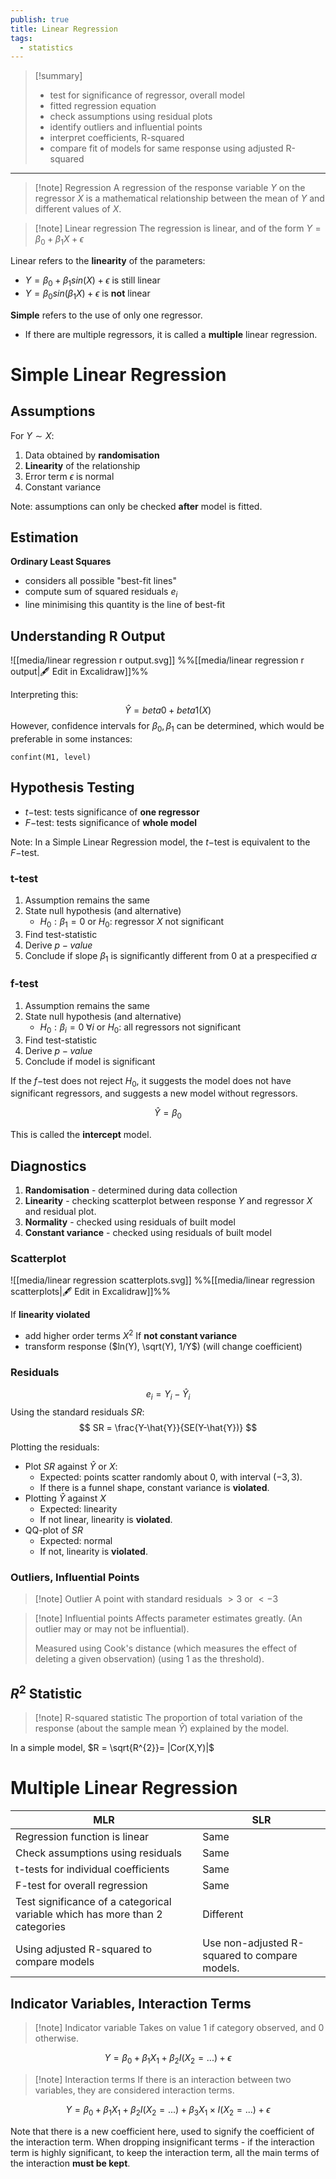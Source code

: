 ```yaml
---
publish: true
title: Linear Regression
tags:
  - statistics
---
```


> [!summary]
> - test for significance of regressor, overall model
> - fitted regression equation
> - check assumptions using residual plots
> - identify outliers and influential points
> - interpret coefficients, R-squared
> - compare fit of models for same response using adjusted R-squared
> 

---

> [!note] Regression
> A regression of the response variable $Y$ on the regressor $X$ is a mathematical relationship between the mean of $Y$ and different values of $X$.

>[!note] Linear regression
>The regression is linear, and of the form $Y = \beta_{0} + \beta_{1}X + \epsilon$

Linear refers to the **linearity** of the parameters:
- $Y = \beta_{0}+ \beta_{1}sin(X) + \epsilon$ is still linear
- $Y = \beta_{0}sin(\beta_{1}X) + \epsilon$ is **not** linear

**Simple** refers to the use of only one regressor.
- If there are multiple regressors, it is called a **multiple** linear regression.

# Simple Linear Regression

## Assumptions

For $Y \sim X$:
1. Data obtained by **randomisation**
2. **Linearity** of the relationship
3. Error term $\epsilon$ is normal
4. Constant variance

Note: assumptions can only be checked **after** model is fitted.

## Estimation

**Ordinary Least Squares**
- considers all possible "best-fit lines"
- compute sum of squared residuals $e_i$
- line minimising this quantity is the line of best-fit

## Understanding R Output

![[media/linear regression r output.svg]]
%%[[media/linear regression r output|🖋 Edit in Excalidraw]]%%

Interpreting this:
$$
\hat{Y} =  beta0 + beta1(X)
$$
However, confidence intervals for $\beta_{0},  \beta_{1}$ can be determined, which would be preferable in some instances:
```
confint(M1, level)
```

## Hypothesis Testing

- $t-$test: tests significance of **one regressor**
- $F-$test: tests significance of **whole model**

Note: In a Simple Linear Regression model, the $t-$test is equivalent to the $F-$test.

### t-test

1. Assumption remains the same
2. State null hypothesis (and alternative)
	- $H_{0}:\beta_1=0$ or $H_0:$ regressor $X$ not significant
3. Find test-statistic
4. Derive $p-value$
5. Conclude if slope $\beta_1$ is significantly different from $0$ at a prespecified $\alpha$

### f-test

1. Assumption remains the same
2. State null hypothesis (and alternative)
	- $H_{0}:\beta_{i}=0 \; \forall i$ or $H_0:$ all regressors not significant
3. Find test-statistic
4. Derive $p-value$
5. Conclude if model is significant

If the $f-$test does not reject $H_0$, it suggests the model does not have significant regressors, and suggests a new model without regressors.

$$
\hat{Y} = \beta_{0}
$$

This is called the **intercept** model.

## Diagnostics

1. **Randomisation** - determined during data collection
2. **Linearity** - checking scatterplot between response $Y$ and regressor $X$ and residual plot.
3. **Normality** - checked using residuals of built model
4. **Constant variance** - checked using residuals of built model
### Scatterplot

![[media/linear regression scatterplots.svg]]
%%[[media/linear regression scatterplots|🖋 Edit in Excalidraw]]%%

If **linearity violated**
- add higher order terms $X^2$
If **not constant variance**
- transform response ($ln(Y), \sqrt(Y), 1/Y$) (will change coefficient)

### Residuals

$$e_{i}= Y_{i} - \hat{Y}_i$$
Using the standard residuals $SR$:
$$
SR = \frac{Y-\hat{Y}}{SE(Y-\hat{Y})}
$$

Plotting the residuals:
- Plot $SR$ against $\hat{Y}$ or $X$:
	- Expected: points scatter randomly about $0$, with interval $(-3,3)$.
	- If there is a funnel shape, constant variance is **violated**.
- Plotting $\hat{Y}$ against $X$
	- Expected: linearity
	- If not linear, linearity is **violated**.
- QQ-plot of $SR$
	- Expected: normal
	- If not, linearity is **violated**.

### Outliers, Influential Points

> [!note] Outlier
> A point with standard residuals $> 3$ or $< -3$

> [!note] Influential points
> Affects parameter estimates greatly.
> (An outlier may or may not be influential).
> 
> Measured using Cook's distance (which measures the effect of deleting a given observation) (using $1$ as the threshold).

## $R^2$ Statistic

> [!note] R-squared statistic
> The proportion of total variation of the response (about the sample mean $\hat{Y}$) explained by the model.

In a simple model, $R = \sqrt{R^{2}}= |Cor(X,Y)|$

# Multiple Linear Regression


| MLR                                                                          | SLR                                           |
| ---------------------------------------------------------------------------- | --------------------------------------------- |
| Regression function is linear                                                | Same                                          |
| Check assumptions using residuals                                            | Same                                          |
| t-tests for individual coefficients                                          | Same                                          |
| F-test for overall regression                                                | Same                                          |
| Test significance of a categorical variable which has more than 2 categories | Different                                     |
| Using adjusted R-squared to compare models                                   | Use non-adjusted R-squared to compare models. |
## Indicator Variables, Interaction Terms

> [!note] Indicator variable
> Takes on value 1 if category observed, and 0 otherwise.

$$
Y = \beta_{0} + \beta_1X_{1} + \beta_2I(X_2=...)+\epsilon
$$


> [!note] Interaction terms
> If there is an interaction between two variables, they are considered interaction terms.

$$
Y = \beta_{0} + \beta_1X_{1} + \beta_2I(X_{2}=...) + \beta_3X_{1}\times I(X_{2}= ...) + \epsilon
$$

Note that there is a new coefficient here, used to signify the coefficient of the interaction term.
When dropping insignificant terms - if the interaction term is highly significant, to keep the interaction term, all the main terms of the interaction **must be kept**.

